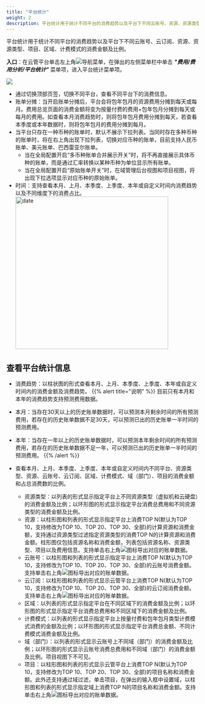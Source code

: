 ```yaml
---
title: "平台统计"
weight: 2
description: 平台统计用于统计不同平台的消费趋势以及平台下不同云账号、资源、资源类型、项目、区域、计费模式的消费金额及比例。
---
```


平台统计用于统计不同平台的消费趋势以及平台下不同云账号、云订阅、资源、资源类型、项目、区域、计费模式的消费金额及比例。

**入口**：在云管平台单击左上角![](../../../images/intro/nav.png)导航菜单，在弹出的左侧菜单栏中单击 **_"费用/费用分析/平台统计"_** 菜单项，进入平台统计菜单项。

  ![](../../../images/bill/platform.png)

- 通过切换顶部页签，切换不同平台，查看不同平台下的消费信息。
- 账单分摊：当开启账单分摊后，平台会将包年包月的资源费用分摊到每天或每月。费用总览页面的消费金额将变为按量付费的费用+包年包月分摊到每天或每月的费用。如查看本月消费趋势时，则将包年包月费用分摊到每天，若查看本季度或本年数据时，则将包年包月的费用分摊到每月。
- 当平台只存在一种币种的账单时，默认不展示下拉列表。当同时存在多种币种的账单时，将在右上角出现下拉列表，切换对应币种的账单，目前支持人民币账单、美元账单、巴西雷亚尔账单。
    - 当在全局配置开启“多币种账单合并展示开关”时，将不再直接展示具体币种的账单，而是通过汇率转换以某种币种为单位显示所有账单。
    - 当在全局配置开启“原始账单开关”时，在域管理后台视图和项目视图，将出现下拉选项显示对应币种的原始账单。
- 时间：支持查看本月、上月、本季度、上季度、本年或自定义时间内消费趋势以及不同维度下的消费占比。
    <img src="../../../images/bill/month1.png" width="400" alt="date">

## 查看平台统计信息

- 消费趋势：以柱状图的形式查看本月、上月、本季度、上季度、本年或自定义时间内的消费金额及消费趋势。
{{% alert title="说明" %}}
目前只有本月和本年的消费趋势支持预测费用数据。

- 本月：当存在30天以上的历史账单数据时，可以预测本月剩余时间的所有预测费用，若存在的历史账单数据不足30天，可以预测已出的历史账单一半时间的预测费用。
- 本年：当存在一年以上的历史账单数据时，可以预测本年剩余时间的所有预测费用，若存在的历史账单数据不足一年，可以预测已出的历史账单一半时间的预测费用。
{{% /alert %}}

- 查看本月、上月、本季度、上季度、本年或自定义时间内不同平台、资源类型、资源、云账号、云订阅、区域、计费模式、域（部门）、项目的消费金额和占总消费数的比例。
    - 资源类型：以列表的形式显示指定平台上不同资源类型（虚拟机和云硬盘）的消费金额及比例；以环形图的形式显示指定平台消费总费用和不同资源类型的消费金额及比例。
    - 资源：以柱形图和列表的形式显示指定平台上消费TOP N(默认为TOP 10，支持修改为TOP 10、TOP 20、TOP 30、全部)的计算资源和消费金额，支持通过资源类型过滤指定资源类型的消费TOP N的计算资源和消费金额。柱形图仅包括资源名称和消费金额，列表包括资源名称、资源类型、项目以及费用信息。支持单击右上角![](../../../images/system/download.png)图标导出对应的账单数据。
    - 云账号：以柱形图和列表的形式显示指定平台上消费TOP N(默认为TOP 10，支持修改为TOP 10、TOP 20、TOP 30、全部)的云账号消费金额。支持单击右上角![](../../../images/system/download.png)图标导出对应的账单数据。
    - 云订阅：以柱形图和列表的形式显示云管平台上消费TOP N(默认为TOP 10，支持修改为TOP 10、TOP 20、TOP 30、全部)的云订阅消费金额。支持单击右上角![](../../../images/system/download.png)图标导出对应的账单数据。
    - 区域：以列表的形式显示指定平台在不同区域下的消费金额及比例；以环形图的形式显示指定平台消费总费用和不同区域下的消费金额及比例。
    - 计费模式：以列表的形式显示指定平台上按量付费和包年包月类型计费模式消费的金额及比例；以环形图的形式显示指定平台消费总金额、不同计费模式消费金额及比例。
    - 域（部门）：以列表的形式显示云账号上不同域（部门）的消费金额及比例；以环形图的形式显示云账号消费总费用和不同域（部门）的消费金额及比例。项目视图下不可见。
    - 项目：以柱形图和列表的形式显示云管平台上消费TOP N(默认为TOP 10，支持修改为TOP 10、TOP 20、TOP 30、全部)的项目名称和消费金额。此外还支持通过域过滤，单击项目，在弹出的输入框中设置域，以柱形图和列表的形式显示指定域上消费TOP N的项目名称和消费金额。支持单击右上角![](../../../images/system/download.png)图标导出对应的账单数据。

